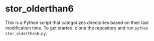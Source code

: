 # stor_olderthan6
This is a Python script that categorizes directories based on their last modification time. To get started, clone the repository and run `python stor_olderthan6.py`.